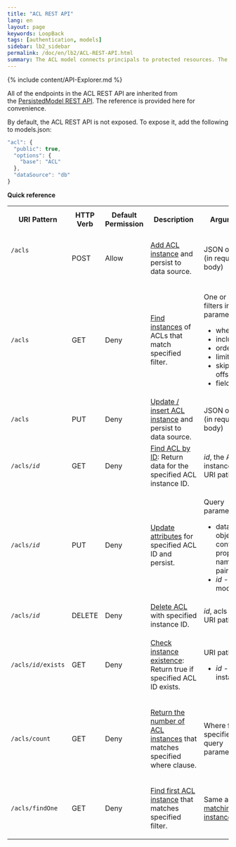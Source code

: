 ```yaml
---
title: "ACL REST API"
lang: en
layout: page
keywords: LoopBack
tags: [authentication, models]
sidebar: lb2_sidebar
permalink: /doc/en/lb2/ACL-REST-API.html
summary: The ACL model connects principals to protected resources. The system grants permissions to principals (users or applications, that can be grouped into roles).
---
```


{% include content/API-Explorer.md %}

All of the endpoints in the ACL REST API are inherited from the [PersistedModel REST API](PersistedModel-REST-API.html).
The reference is provided here for convenience.

By default, the ACL REST API is not exposed. To expose it, add the following to models.json:

```javascript
"acl": {
  "public": true,
  "options": {
    "base": "ACL"
  },
  "dataSource": "db"
}
```

**Quick reference**

<table>
  <tbody>
    <tr>
      <th>
        <p>URI Pattern</p>
      </th>
      <th>HTTP Verb</th>
      <th>Default Permission</th>
      <th>Description</th>
      <th>Arguments</th>
    </tr>
    <tr>
      <td>
        <p><code>/acls</code></p>
        <div style="width:120px;">
          <p>&nbsp;</p>
        </div>
      </td>
      <td>POST</td>
      <td>Allow</td>
      <td>
        <p><a href="PersistedModel-REST-API.html#create-model-instance">Add ACL instance</a><span> and persist to data source.</span></p>
      </td>
      <td>JSON object (in request body)</td>
    </tr>
    <tr>
      <td><code>/acls</code></td>
      <td>GET</td>
      <td>Deny</td>
      <td><a href="PersistedModel-REST-API.html#find-matching-instances">Find instances</a><span> of ACLs that match specified filter.</span></td>
      <td>
        <p>One or more filters in query parameters:</p>
        <ul>
          <li>where</li>
          <li>include</li>
          <li>order</li>
          <li>limit</li>
          <li>skip / offset</li>
          <li>fields</li>
        </ul>
      </td>
    </tr>
    <tr>
      <td><code>/acls</code></td>
      <td>PUT</td>
      <td>Deny</td>
      <td><a href="PersistedModel-REST-API.html#update--insert-instance">Update / insert ACL instance</a><span> and persist to data source.</span></td>
      <td>JSON object (in request body)</td>
    </tr>
    <tr>
      <td><code>/acls/<em>id</em></code></td>
      <td>GET</td>
      <td>Deny</td>
      <td><a href="PersistedModel-REST-API.html#find-instance-by-id">Find ACL by ID</a><span>: Return data for the specified ACL instance ID.</span></td>
      <td><em>id</em>, the ACL instance ID (in URI path)</td>
    </tr>
    <tr>
      <td><code>/acls/<em>id</em></code></td>
      <td>PUT</td>
      <td>Deny</td>
      <td><a href="PersistedModel-REST-API.html#update-model-instance-attributes">Update attributes</a><span> for specified ACL ID and persist.</span></td>
      <td>
        <p>Query parameters:</p>
        <ul>
          <li>data&nbsp;- An object containing property name/value pairs</li>
          <li><em>id</em>&nbsp;- The model id</li>
        </ul>
      </td>
    </tr>
    <tr>
      <td><code>/acls/<em>id</em></code></td>
      <td>DELETE</td>
      <td>Deny</td>
      <td><a href="PersistedModel-REST-API.html#delete-model-instance">Delete ACL</a><span> with specified instance ID.</span></td>
      <td><em>id</em>, acls ID<em> </em>(in URI path)</td>
    </tr>
    <tr>
      <td><code>/acls/<em>id</em>/exists</code></td>
      <td>GET</td>
      <td>Deny</td>
      <td>
        <p><a href="PersistedModel-REST-API.html#check-instance-existence">Check instance existence</a><span>: Return true if specified ACL ID exists.</span></p>
      </td>
      <td>
        <p>URI path:</p>
        <ul>
          <li><em>id</em> - Model instance ID</li>
        </ul>
      </td>
    </tr>
    <tr>
      <td><code>/acls/count</code></td>
      <td>GET</td>
      <td>Deny</td>
      <td>
        <p><a href="PersistedModel-REST-API.html#get-instance-count">Return the number of ACL instances</a><span>&nbsp;that matches specified where clause.</span></p>
      </td>
      <td>Where filter specified in query parameter</td>
    </tr>
    <tr>
      <td><code>/acls/findOne</code></td>
      <td>GET</td>
      <td>Deny</td>
      <td>
        <p><a href="PersistedModel-REST-API.html#find-first-instance">Find first ACL instance</a><span> that matches specified filter.</span></p>
      </td>
      <td>Same as <a href="PersistedModel-REST-API.html#find-matching-instances">Find matching instances</a>.</td>
    </tr>
  </tbody>
</table>
